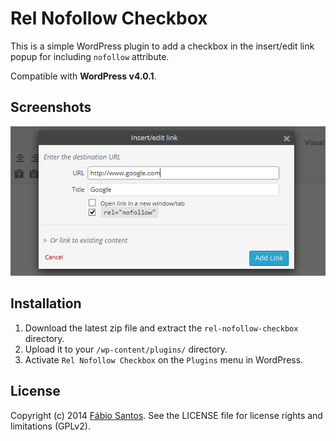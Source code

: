 # Rel Nofollow Checkbox

This is a simple WordPress plugin to add a checkbox in the insert/edit link popup for including `nofollow` attribute.

Compatible with **WordPress v4.0.1**.


## Screenshots

![Screenshot 1](screenshot-1.png)


## Installation

1. Download the latest zip file and extract the `rel-nofollow-checkbox` directory.
2. Upload it to your `/wp-content/plugins/` directory.
3. Activate `Rel Nofollow Checkbox` on the `Plugins` menu in WordPress.


## License

Copyright (c) 2014 [Fábio Santos](http://www.fabiosantos.pt). See the LICENSE
file for license rights and limitations (GPLv2).
